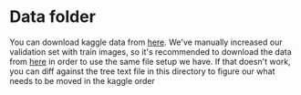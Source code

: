 # Data folder

You can download kaggle data from [here](https://www.kaggle.com/paultimothymooney/chest-xray-pneumonia). We've manually increased our validation set with train images, so it's recommended to download the data from [here](https://drive.google.com/drive/folders/13rW4Ghf1Lh-UvDQg2jdr1tJslX4zcjaw?usp=sharing) in order to use the same file setup we have. If that doesn't work, you can diff against the tree text file in this directory to figure our what needs to be moved in the kaggle order